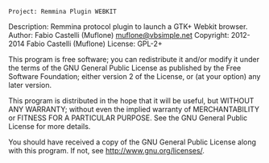     Project: Remmina Plugin WEBKIT
Description: Remmina protocol plugin to launch a GTK+ Webkit browser.
     Author: Fabio Castelli (Muflone) <muflone@vbsimple.net>
  Copyright: 2012-2014 Fabio Castelli (Muflone)
    License: GPL-2+

This program is free software; you can redistribute it and/or modify
it under the terms of the GNU General Public License as published by
the Free Software Foundation; either version 2 of the License, or
(at your option) any later version.

This program is distributed in the hope that it will be useful, but WITHOUT
ANY WARRANTY; without even the implied warranty of MERCHANTABILITY or
FITNESS FOR A PARTICULAR PURPOSE.  See the GNU General Public License for
more details.

You should have received a copy of the GNU General Public License
along with this program.  If not, see <http://www.gnu.org/licenses/>.
